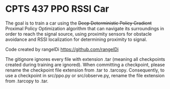 # CPTS 437 PPO RSSI Car
The goal is to train a car using the ~~Deep Deterministic Policy Gradient~~ Proximal Policy Optimization algorithm that can navigate its surroundings in order to reach the signal source, using proximity sensors for obstacle avoidance and RSSI localization for determining proximity to signal.

Code created by rangelDi
https://github.com/rangelDi

The gitignore ignores every file with extension .tar (meaning all checkpoints created during training are ignored). When committing a checkpoint, please rename the checkpoint file extension from .tar to .tarcopy. Consequently, to use a checkpoint in src/ppo.py or src/observe.py, rename the file extension from .tarcopy to .tar.